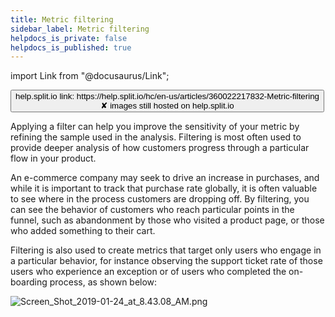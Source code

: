 ```yaml
---
title: Metric filtering
sidebar_label: Metric filtering
helpdocs_is_private: false
helpdocs_is_published: true
---
```


import Link from "@docusaurus/Link";

<p>
  <button style={{borderRadius:'8px', border:'1px', fontFamily:'Courier New', fontWeight:'800', textAlign:'left'}}> help.split.io link: https://help.split.io/hc/en-us/articles/360022217832-Metric-filtering <br /> ✘ images still hosted on help.split.io </button>
</p>

<p>
  <span>Applying a filter can help you improve the sensitivity of your metric by refining the sample used in the analysis. Filtering is most often used to provide deeper analysis of how customers progress through a particular flow in your product. </span>
</p>
<p>
  <span>An e-commerce company may seek to drive an increase in purchases, and while it is important to track that purchase rate globally, it is often valuable to see where in the process customers are dropping off. By filtering, you can see the behavior of customers who reach particular points in the funnel, such as abandonment by those who visited a product page, or those who added something to their cart. </span>
</p>
<p>
  <span>Filtering is also used to create metrics that target only users who engage in a particular behavior, for instance observing the support ticket rate of those users who experience an exception or of users who completed the on-boarding process, as shown below:</span><strong><br /></strong>
</p>
<p>
  <img src="https://help.split.io/hc/article_attachments/360019455852/Screen_Shot_2019-01-24_at_8.43.08_AM.png" alt="Screen_Shot_2019-01-24_at_8.43.08_AM.png" />
</p>